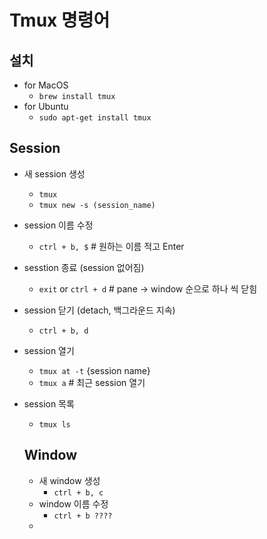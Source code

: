 # Tmux 명령어 

## 설치
- for MacOS
  - `brew install tmux`
- for Ubuntu
  - `sudo apt-get install tmux`
## Session
- 새 session 생성
  - `tmux`
  - `tmux new -s (session_name)`
- session 이름 수정
  - `ctrl + b, $` # 원하는 이름 적고 Enter
- sesstion 종료 (session 없어짐)
  - `exit` or `ctrl + d` # pane -> window 순으로 하나 씩 닫힘
- session 닫기 (detach, 백그라운드 지속)
  - `ctrl + b, d`
- session 열기
  - `tmux at -t` {session name}
  - `tmux a` # 최근 session 열기
- session 목록
  - `tmux ls`

  ## Window
  - 새 window 생성
    - `ctrl + b, c`
  - window 이름 수정
    - `ctrl + b ????`
  - 
